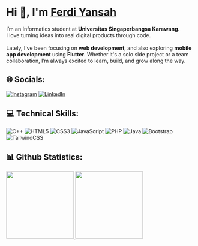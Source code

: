 <div><h1 align="left"> Hi 👋, I'm <a href="https://www.linkedin.com/in/ferdi-yansah/">Ferdi Yansah</a></h1>


I’m an Informatics student at **Universitas Singaperbangsa Karawang**.  <br>I love turning ideas into real digital products through code.<br><br>Lately, I’ve been focusing on **web development**, and also exploring **mobile app development** using **Flutter**. Whether it's a solo side project or a team collaboration, I’m always excited to learn, build, and grow along the way.

## 🌐 Socials:
[![Instagram](https://img.shields.io/badge/Instagram-%23E4405F.svg?logo=Instagram&logoColor=white)](https://instagram.com/frdynsha_) [![LinkedIn](https://img.shields.io/badge/LinkedIn-%230077B5.svg?logo=linkedin&logoColor=white)](https://www.linkedin.com/in/ferdi-yansah) 

## 💻 Technical Skills:
![C++](https://img.shields.io/badge/c++-%2300599C.svg?style=for-the-badge&logo=c%2B%2B&logoColor=white) ![HTML5](https://img.shields.io/badge/html5-%23E34F26.svg?style=for-the-badge&logo=html5&logoColor=white) ![CSS3](https://img.shields.io/badge/css3-%231572B6.svg?style=for-the-badge&logo=css3&logoColor=white) ![JavaScript](https://img.shields.io/badge/javascript-%23323330.svg?style=for-the-badge&logo=javascript&logoColor=%23F7DF1E) ![PHP](https://img.shields.io/badge/php-%23777BB4.svg?style=for-the-badge&logo=php&logoColor=white) ![Java](https://img.shields.io/badge/java-%23ED8B00.svg?style=for-the-badge&logo=openjdk&logoColor=white) ![Bootstrap](https://img.shields.io/badge/bootstrap-%238511FA.svg?style=for-the-badge&logo=bootstrap&logoColor=white) ![TailwindCSS](https://img.shields.io/badge/tailwindcss-%2338B2AC.svg?style=for-the-badge&logo=tailwind-css&logoColor=white)

## 📊 Github Statistics:
<p align="left">
<a href="https://github.com/frdynsh">
  <img height="180em" src="https://github-readme-stats-eight-theta.vercel.app/api?username=frdynsh&show_icons=true&theme=algolia&include_all_commits=true"/>
  <img height="180em" src="https://github-readme-stats.vercel.app/api/top-langs/?username=frdynsh&theme=algolia&layout=compact"/>
</a>
</p>